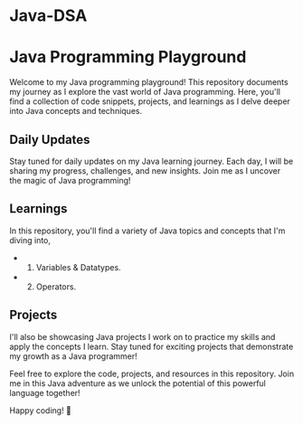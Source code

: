 # Java-DSA

# Java Programming Playground

Welcome to my Java programming playground! This repository documents my journey as I explore the vast world of Java programming. Here, you'll find a collection of code snippets, projects, and learnings as I delve deeper into Java concepts and techniques.

## Daily Updates

Stay tuned for daily updates on my Java learning journey. Each day, I will be sharing my progress, challenges, and new insights. Join me as I uncover the magic of Java programming!

## Learnings

In this repository, you'll find a variety of Java topics and concepts that I'm diving into, 

- 01. Variables & Datatypes.
- 02. Operators.

## Projects

I'll also be showcasing Java projects I work on to practice my skills and apply the concepts I learn. Stay tuned for exciting projects that demonstrate my growth as a Java programmer!

Feel free to explore the code, projects, and resources in this repository. Join me in this Java adventure as we unlock the potential of this powerful language together!

Happy coding! 🚀

